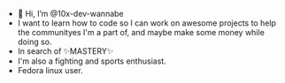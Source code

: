 - 👋 Hi, I’m @10x-dev-wannabe
- I want to learn how to code so I can work on awesome projects to help the communityes I'm a part of, and maybe make some money while doing so.
- In search of ✨MASTERY✨
- I'm also a fighting and sports enthusiast.
- Fedora linux user.


